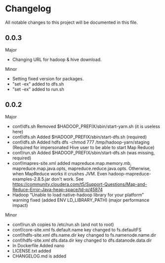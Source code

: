 # Changelog
All notable changes to this project will be documented in this file.


0.0.3
-----
Major
* Changing URL for hadoop & hive download.

Minor
* Setting fixed version for packages.
* "set -ex" added to dfs.sh
* "set -ex" added to run.sh

0.0.2
-----
Major
* conf/dfs.sh Removed $HADOOP_PREFIX/sbin/start-yarn.sh (it is useless here)
* conf/dfs.sh Added $HADOOP_PREFIX/sbin/start-dfs.sh (required)
* conf/dfs.sh Added hdfs dfs -chmod 777 /tmp/hadoop-yarn/staging 
(Required for impersonated Hive user to be able to start Map Reduce)
* conf/run.sh Added $HADOOP_PREFIX/sbin/start-dfs.sh (was missing, required)
* conf/mapres-site.xml added mapreduce.map.memory.mb, mapreduce.map.java.opts, mapreduce.reduce.java.opts.
Otherwise, when MapReduce works it crushes JVM. Even hadoop-mapreduce-examples-2.8.5.jar don't work. See https://community.cloudera.com/t5/Support-Questions/Map-and-Reduce-Error-Java-heap-space/td-p/45874
* Hadoop “Unable to load native-hadoop library for your platform” warning fixed (added ENV LD_LIBRARY_PATH) 
(major performance impact)


Minor
* conf/run.sh copies to /etc/run.sh (and not to root)
* conf/core-site.xml fs.default.name key changed to fs.defaultFS
* conf/hdfs-site.xml dfs.name.dir key changed to fs.namenode.name.dir 
* conf/hdfs-site.xml dfs.data.dir key changed to dfs.datanode.data.dir
* In Dockerfile Added nano
* LICENSE.txt added
* CHANGELOG.md is added